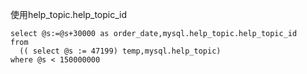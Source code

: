 使用help_topic.help_topic_id

```mysql
select @s:=@s+30000 as order_date,mysql.help_topic.help_topic_id
from
  (( select @s := 47199) temp,mysql.help_topic)
where @s < 150000000
```

